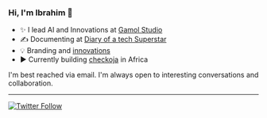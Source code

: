 ### Hi, I'm Ibrahim 👋
 
  * ✨ I lead AI and Innovations at [Gamol Studio](http://gamolstudio.com/)
  * ✍ Documenting at [Diary of a tech Superstar](https://ibrahimgbadegesin.blogspot.com/)
  * 💡 Branding and [innovations](https://www.instagram.com/engrgit/)
  * ▶️ Currently building [checkoja](https://checkoja.blogspot.com/) in Africa

    

I'm best reached via email. I'm always open to interesting conversations and collaboration.

 
---
[![Twitter Follow](https://img.shields.io/twitter/follow/Engrgit?label=Follow&style=social)](https://twitter.com/Engrgit)

